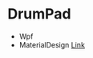 # DrumPad

* Wpf
* MaterialDesign [Link](https://github.com/MaterialDesignInXAML/MaterialDesignInXamlToolkit)

